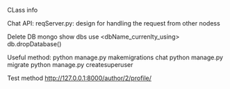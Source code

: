 
CLass info

Chat API:
reqServer.py: design for handling the request from other nodess

Delete DB
	mongo
	show dbs
	use <dbName_currenlty_using>
	db.dropDatabase()


Useful method:
	python manage.py makemigrations chat
	python manage.py migrate
	python manage.py createsuperuser


Test method
http://127.0.0.1:8000/author/2/profile/